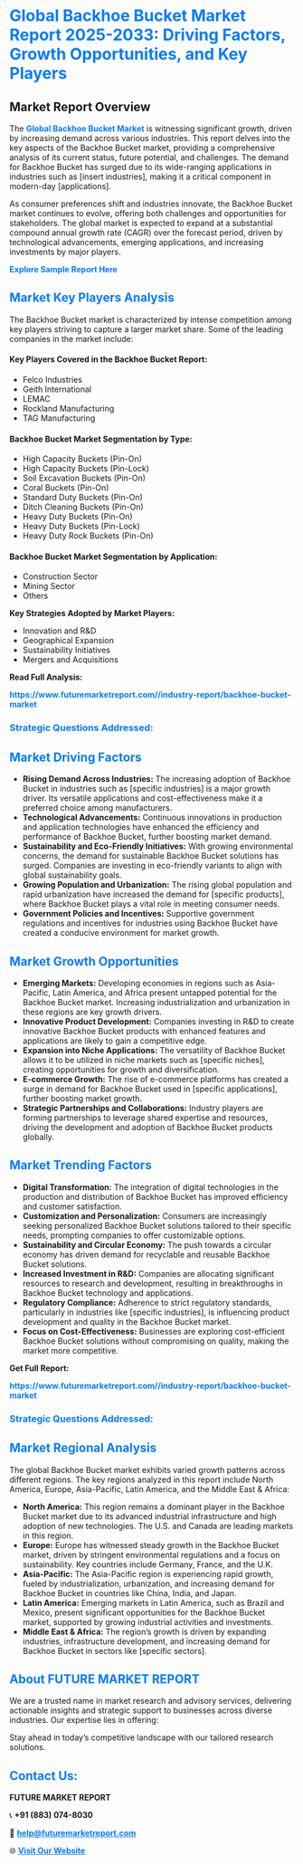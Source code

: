 <h1 style="color: #007BFF;">Global Backhoe Bucket Market Report 2025-2033: Driving Factors, Growth Opportunities, and Key Players</h1>

<section id="overview">
<h2>Market Report Overview</h2>
<p>The <a href="https://www.futuremarketreport.com//industry-report/backhoe-bucket-market" style="color: #007BFF; text-decoration: none;"><strong>Global Backhoe Bucket Market</strong></a> is witnessing significant growth, driven by increasing demand across various industries. This report delves into the key aspects of the Backhoe Bucket market, providing a comprehensive analysis of its current status, future potential, and challenges. The demand for Backhoe Bucket has surged due to its wide-ranging applications in industries such as [insert industries], making it a critical component in modern-day [applications].</p>
<p>As consumer preferences shift and industries innovate, the Backhoe Bucket market continues to evolve, offering both challenges and opportunities for stakeholders. The global market is expected to expand at a substantial compound annual growth rate (CAGR) over the forecast period, driven by technological advancements, emerging applications, and increasing investments by major players.</p>
</section>

<section id="overview">
<p><a href="https://www.futuremarketreport.com//request-sample/reportId=63971" style="color: #007BFF; text-decoration: none;"><strong>Explore Sample Report Here</strong></a></p>
</section>

<section id="key-players">
<h2 style="color: #007BFF;">Market Key Players Analysis</h2>
<p>The Backhoe Bucket market is characterized by intense competition among key players striving to capture a larger market share. Some of the leading companies in the market include:</p>
<h4>Key Players Covered in the Backhoe Bucket Report:</h4>
<ul><li>Felco Industries</li><li>Geith International</li><li>LEMAC</li><li>Rockland Manufacturing</li><li>TAG Manufacturing</li></ul>
<h4>Backhoe Bucket Market Segmentation by Type:</h4>
<ul><li>High Capacity Buckets (Pin-On)</li><li>High Capacity Buckets (Pin-Lock)</li><li>Soil Excavation Buckets (Pin-On)</li><li>Coral Buckets (Pin-On)</li><li>Standard Duty Buckets (Pin-On)</li><li>Ditch Cleaning Buckets (Pin-On)</li><li>Heavy Duty Buckets (Pin-On)</li><li>Heavy Duty Buckets (Pin-Lock)</li><li>Heavy Duty Rock Buckets (Pin-On)</li></ul>

<h4>Backhoe Bucket Market Segmentation by Application:</h4>
<ul><li>Construction Sector</li><li>Mining Sector</li><li>Others</li></ul>
<p><strong>Key Strategies Adopted by Market Players:</strong></p>
<ul>
<li>Innovation and R&D</li>
<li>Geographical Expansion</li>
<li>Sustainability Initiatives</li>
<li>Mergers and Acquisitions</li>
</ul>
</section>

<section>
<p><strong>Read Full Analysis: </strong></p><a href="https://www.futuremarketreport.com//industry-report/backhoe-bucket-market" style="color: #007BFF; text-decoration: none;"><strong>https://www.futuremarketreport.com//industry-report/backhoe-bucket-market</strong></a>
<h3 style="color: #007BFF;">Strategic Questions Addressed:</h3>
</section>

<section id="driving-factors">
<h2 style="color: #007BFF;">Market Driving Factors</h2>
<ul>
<li><strong>Rising Demand Across Industries:</strong> The increasing adoption of Backhoe Bucket in industries such as [specific industries] is a major growth driver. Its versatile applications and cost-effectiveness make it a preferred choice among manufacturers.</li>
<li><strong>Technological Advancements:</strong> Continuous innovations in production and application technologies have enhanced the efficiency and performance of Backhoe Bucket, further boosting market demand.</li>
<li><strong>Sustainability and Eco-Friendly Initiatives:</strong> With growing environmental concerns, the demand for sustainable Backhoe Bucket solutions has surged. Companies are investing in eco-friendly variants to align with global sustainability goals.</li>
<li><strong>Growing Population and Urbanization:</strong> The rising global population and rapid urbanization have increased the demand for [specific products], where Backhoe Bucket plays a vital role in meeting consumer needs.</li>
<li><strong>Government Policies and Incentives:</strong> Supportive government regulations and incentives for industries using Backhoe Bucket have created a conducive environment for market growth.</li>
</ul>
</section>

<section id="growth-opportunities">
<h2 style="color: #007BFF;">Market Growth Opportunities</h2>
<ul>
<li><strong>Emerging Markets:</strong> Developing economies in regions such as Asia-Pacific, Latin America, and Africa present untapped potential for the Backhoe Bucket market. Increasing industrialization and urbanization in these regions are key growth drivers.</li>
<li><strong>Innovative Product Development:</strong> Companies investing in R&D to create innovative Backhoe Bucket products with enhanced features and applications are likely to gain a competitive edge.</li>
<li><strong>Expansion into Niche Applications:</strong> The versatility of Backhoe Bucket allows it to be utilized in niche markets such as [specific niches], creating opportunities for growth and diversification.</li>
<li><strong>E-commerce Growth:</strong> The rise of e-commerce platforms has created a surge in demand for Backhoe Bucket used in [specific applications], further boosting market growth.</li>
<li><strong>Strategic Partnerships and Collaborations:</strong> Industry players are forming partnerships to leverage shared expertise and resources, driving the development and adoption of Backhoe Bucket products globally.</li>
</ul>
</section>

<section id="trending-factors">
<h2 style="color: #007BFF;">Market Trending Factors</h2>
<ul>
<li><strong>Digital Transformation:</strong> The integration of digital technologies in the production and distribution of Backhoe Bucket has improved efficiency and customer satisfaction.</li>
<li><strong>Customization and Personalization:</strong> Consumers are increasingly seeking personalized Backhoe Bucket solutions tailored to their specific needs, prompting companies to offer customizable options.</li>
<li><strong>Sustainability and Circular Economy:</strong> The push towards a circular economy has driven demand for recyclable and reusable Backhoe Bucket solutions.</li>
<li><strong>Increased Investment in R&D:</strong> Companies are allocating significant resources to research and development, resulting in breakthroughs in Backhoe Bucket technology and applications.</li>
<li><strong>Regulatory Compliance:</strong> Adherence to strict regulatory standards, particularly in industries like [specific industries], is influencing product development and quality in the Backhoe Bucket market.</li>
<li><strong>Focus on Cost-Effectiveness:</strong> Businesses are exploring cost-efficient Backhoe Bucket solutions without compromising on quality, making the market more competitive.</li>
</ul>
</section>

<section>
<p><strong>Get Full Report: </strong></p><a href="https://www.futuremarketreport.com//industry-report/backhoe-bucket-market" style="color: #007BFF; text-decoration: none;"><strong>https://www.futuremarketreport.com//industry-report/backhoe-bucket-market</strong></a>
<h3 style="color: #007BFF;">Strategic Questions Addressed:</h3>
</section>


<section id="regional-analysis">
<h2 style="color: #007BFF;">Market Regional Analysis</h2>
<p>The global Backhoe Bucket market exhibits varied growth patterns across different regions. The key regions analyzed in this report include North America, Europe, Asia-Pacific, Latin America, and the Middle East & Africa:</p>
<ul>
<li><strong>North America:</strong> This region remains a dominant player in the Backhoe Bucket market due to its advanced industrial infrastructure and high adoption of new technologies. The U.S. and Canada are leading markets in this region.</li>
<li><strong>Europe:</strong> Europe has witnessed steady growth in the Backhoe Bucket market, driven by stringent environmental regulations and a focus on sustainability. Key countries include Germany, France, and the U.K.</li>
<li><strong>Asia-Pacific:</strong> The Asia-Pacific region is experiencing rapid growth, fueled by industrialization, urbanization, and increasing demand for Backhoe Bucket in countries like China, India, and Japan.</li>
<li><strong>Latin America:</strong> Emerging markets in Latin America, such as Brazil and Mexico, present significant opportunities for the Backhoe Bucket market, supported by growing industrial activities and investments.</li>
<li><strong>Middle East & Africa:</strong> The region’s growth is driven by expanding industries, infrastructure development, and increasing demand for Backhoe Bucket in sectors like [specific sectors].</li>
</ul>
</section>

<footer>
<h2 style="color: #007BFF;">About FUTURE MARKET REPORT</h2>
<p>We are a trusted name in market research and advisory services, delivering actionable insights and strategic support to businesses across diverse industries. Our expertise lies in offering:</p>

<p>Stay ahead in today’s competitive landscape with our tailored research solutions.</p>

<h2 style="color: #007BFF;">Contact Us:</h2>
<p><strong>FUTURE MARKET REPORT</strong></p>
<p>📞 <strong>+91 (883) 074-8030</strong></p>
<p>📧 <strong><a href="mailto:help@futuremarketreport.com" style="color: #007BFF;">help@futuremarketreport.com</a></strong></p>
<p>🌐 <strong><a href="https://www.futuremarketreport.com/" style="color: #007BFF;">Visit Our Website</a></strong></p>
</footer>